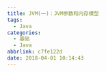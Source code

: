 ```yaml
---
title: JVM(一)：JVM参数和内存模型
tags:
  - Java
categories:
  - 基础
  - Java
abbrlink: c7fe122d
date: 2018-04-01 10:14:43
---
```

